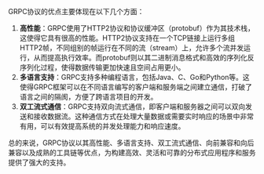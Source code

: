 GRPC协议的优点主要体现在以下几个方面：

1. **高性能**：GRPC使用了HTTP2协议和协议缓冲区（protobuf）作为其技术栈，这使得它具有很高的性能。HTTP2协议支持在一个TCP链接上运行多组HTTP2帧，不同组别的帧运行在不同的流（stream）上，允许多个流并发运行，从而提高执行效率。而protobuf则以其二进制消息格式和高效的序列化反序列化过程，使得数据传输更加快速且空间占用更小。
2. **多语言支持**：GRPC支持多种编程语言，包括Java、C、Go和Python等。这使得GRPC框架可以在不同语言编写的客户端和服务端之间建立通信，打破了语言之间的隔阂，方便了跨语言项目的开发。
3. **双工流式通信**：GRPC支持双向流式通信，即客户端和服务器之间可以双向发送和接收数据流。这种通信方式在处理大量数据或需要实时响应的场景中非常有用，可以有效提高系统的并发处理能力和响应速度。

总的来说，GRPC协议以其高性能、多语言支持、双工流式通信、向前兼容和向后兼容以及成熟的工具链等优点，为构建高效、灵活和可靠的分布式应用程序和服务提供了强大的支持。
